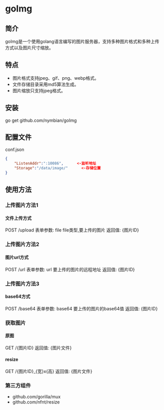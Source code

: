 # goImg

## 简介
goImg是一个使用golang语言编写的图片服务器，支持多种图片格式和多种上传方式以及图片尺寸缩放。
## 特点
* 图片格式支持jpeg、gif、png、webp格式。
* 文件存储目录采用md5算法生成。
* 图片缩放只支持jpeg格式。
## 安装
go get  github.com/nymbian/goImg
## 配置文件
conf.json
```JSON
{
	"ListenAddr":":10086",      <-监听地址
	"Storage":"/data/image/"      <-存储位置
}
```

## 使用方法
### 上传图片方法1
#### 文件上传方式
POST /upload
表单参数:
file file类型,要上传的图片
返回值:
{图片ID}

### 上传图片方法2
#### 图片url方式
POST /url
表单参数:
url 要上传的图片的远程地址
返回值:
{图片ID}

### 上传图片方法3
#### base64方式 
POST /base64
表单参数:
base64 要上传的图片的base64值
返回值:
{图片ID}

### 获取图片
#### 原图
GET /{图片ID}
返回值:
{图片文件}
#### resize
GET /{图片ID}_{宽}x{高}
返回值:
{图片文件}

### 第三方组件
* github.com/gorilla/mux
* github.com/nfnt/resize
